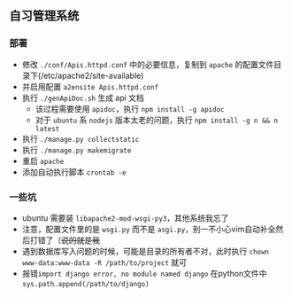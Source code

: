## 自习管理系统

### 部署

- 修改 `./conf/Apis.httpd.conf` 中的必要信息，复制到 `apache` 的配置文件目录下(/etc/apache2/site-available)
- 并启用配置 `a2ensite Apis.httpd.conf`
- 执行 `./genApiDoc.sh` 生成 api 文档
  - 该过程需要使用 `apidoc`，执行 `npm install -g apidoc`
  - 对于 `ubuntu` 系 `nodejs` 版本太老的问题，执行 `npm install -g n && n latest`
- 执行 `./manage.py collectstatic`
- 执行 `./manage.py makemigrate`
- 重启 `apache`
- 添加自动执行脚本 `crontab -e`

### 一些坑

- ubuntu 需要装 `libapache2-mod-wsgi-py3`，其他系统我忘了
- 注意，配置文件里的是 `wsgi.py` 而不是 `asgi.py`，别一不小心vim自动补全然后打错了（~~说的就是我~~
- 遇到数据库写入问题的时候，可能是目录的所有者不对，此时执行 `chown www-data:www-data -R /path/to/project` 就可
- 报错`import django error, no module named django` 在python文件中`sys.path.append(/path/to/django)`
